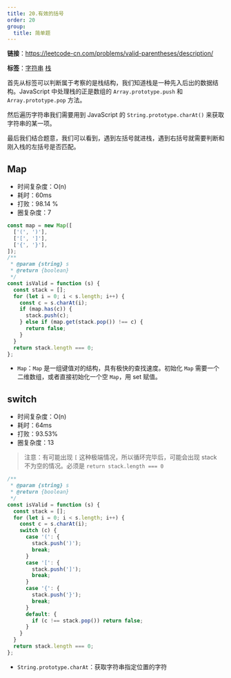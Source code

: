 ```yaml
---
title: 20.有效的括号
order: 20
group:
  title: 简单题
---
```


**链接**：https://leetcode-cn.com/problems/valid-parentheses/description/

**标签**：<a href="https://leetcode-cn.com/tag/string/problemset/"><Badge>字符串</Badge></a> <a href="https://leetcode-cn.com/tag/stack/problemset/"><Badge>栈</Badge></a>

首先从标签可以判断属于考察的是栈结构，我们知道栈是一种先入后出的数据结构。JavaScript 中处理栈的正是数组的 `Array.prototype.push` 和 `Array.prototype.pop` 方法。

然后遍历字符串我们需要用到 JavaScript 的 `String.prototype.charAt()` 来获取字符串的某一项。

最后我们结合题意，我们可以看到，遇到左括号就进栈，遇到右括号就需要判断和刚入栈的左括号是否匹配。

## Map

- 时间复杂度：<Badge>O(n)</Badge>
- 耗时：<Badge>60ms</Badge>
- 打败：<Badge>98.14 %</Badge>
- 圈复杂度：<Badge>7</Badge>

```js
const map = new Map([
  ['(', ')'],
  ['[', ']'],
  ['{', '}'],
]);
/**
 * @param {string} s
 * @return {boolean}
 */
const isValid = function (s) {
  const stack = [];
  for (let i = 0; i < s.length; i++) {
    const c = s.charAt(i);
    if (map.has(c)) {
      stack.push(c);
    } else if (map.get(stack.pop()) !== c) {
      return false;
    }
  }
  return stack.length === 0;
};
```

- `Map`：`Map` 是一组键值对的结构，具有极快的查找速度。初始化 `Map` 需要一个二维数组，或者直接初始化一个空 `Map`，用 set 赋值。

## switch

- 时间复杂度：<Badge>O(n)</Badge>
- 耗时：<Badge>64ms</Badge>
- 打败：<Badge>93.53%</Badge>
- 圈复杂度：<Badge>13</Badge>

> 注意：有可能出现 `[` 这种极端情况，所以循环完毕后，可能会出现 stack 不为空的情况。必须是 `return stack.length === 0`

```js
/**
 * @param {string} s
 * @return {boolean}
 */
const isValid = function (s) {
  const stack = [];
  for (let i = 0; i < s.length; i++) {
    const c = s.charAt(i);
    switch (c) {
      case '(': {
        stack.push(')');
        break;
      }
      case '[': {
        stack.push(']');
        break;
      }
      case '{': {
        stack.push('}');
        break;
      }
      default: {
        if (c !== stack.pop()) return false;
      }
    }
  }
  return stack.length === 0;
};
```

- `String.prototype.charAt`：获取字符串指定位置的字符
